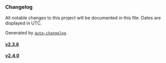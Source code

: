 ### Changelog

All notable changes to this project will be documented in this file. Dates are displayed in UTC.

Generated by [`auto-changelog`](https://github.com/CookPete/auto-changelog).

#### [v2.3.6](https://github.com/kozmoai/nebula-design/compare/v2.4.0...v2.3.6)

#### [v2.4.0](https://github.com/kozmoai/nebula-design/compare/2.3.5...v2.4.0)
